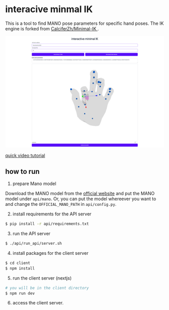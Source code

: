 # interacive minmal IK

This is a tool to find MANO pose parameters for specific hand poses. The IK engine is forked from [CalciferZh/Minimal-IK
](https://github.com/CalciferZh/Minimal-IK).

![there are two text input boxes on the top labeled as API server address and the number of pose PCA. Next, there are two buttons to load default pose and find mano pose parameters. On its bottom, there is a text output for MANO pose parameters. There is a 3D hand pose editor on the center of the page. On the bottom of the page, there is a button to export the object file.](interactive-minimal-ik.png "interactive minimal IK")

[quick video tutorial](https://youtu.be/EojVdM7cloE)

## how to run

1. prepare Mano model

Download the MANO model from the [official website](https://mano.is.tue.mpg.de/) and put the MANO model under `api/mano`. Or, you can put the model whereever you want to and change the `OFFICIAL_MANO_PATH` in `api/config.py`.

2. install requirements for the API server

```sh
$ pip install -r api/requirements.txt
```

3. run the API server

```sh
$ ./api/run_api/server.sh
```

4. install packages for the client server
```sh
$ cd client
$ npm install
```

5. run the client server (nextjs)

```sh
# you will be in the client directory
$ npm run dev
```

6. access the client server.
